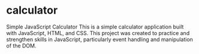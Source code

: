 # calculator

Simple JavaScript Calculator
This is a simple calculator application built with JavaScript, HTML, and CSS. This project was created to practice and strengthen skills in JavaScript, particularly event handling and manipulation of the DOM.
